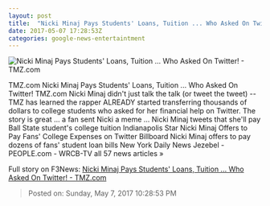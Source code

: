 ```yaml
---
layout: post
title:  "Nicki Minaj Pays Students' Loans, Tuition ... Who Asked On Twitter! - TMZ.com"
date: 2017-05-07 17:28:53Z
categories: google-news-entertaintment
---
```


![Nicki Minaj Pays Students' Loans, Tuition ... Who Asked On Twitter! - TMZ.com](http://ll-media.tmz.com/2017/05/07/0507-nick-minaj-pays-college-payments-getty-01-1200x630.jpg)

TMZ.com Nicki Minaj Pays Students' Loans, Tuition ... Who Asked On Twitter! TMZ.com Nicki Minaj didn't just talk the talk (or tweet the tweet) -- TMZ has learned the rapper ALREADY started transferring thousands of dollars to college students who asked for her financial help on Twitter. The story is great ... a fan sent Nicki a meme ... Nicki Minaj tweets that she'll pay Ball State student's college tuition Indianapolis Star Nicki Minaj Offers to Pay Fans' College Expenses on Twitter Billboard Nicki Minaj offers to pay dozens of fans' student loan bills New York Daily News Jezebel - PEOPLE.com - WRCB-TV all 57 news articles »


Full story on F3News: [Nicki Minaj Pays Students' Loans, Tuition ... Who Asked On Twitter! - TMZ.com](http://www.f3nws.com/n/yrYvG)

> Posted on: Sunday, May 7, 2017 10:28:53 PM
